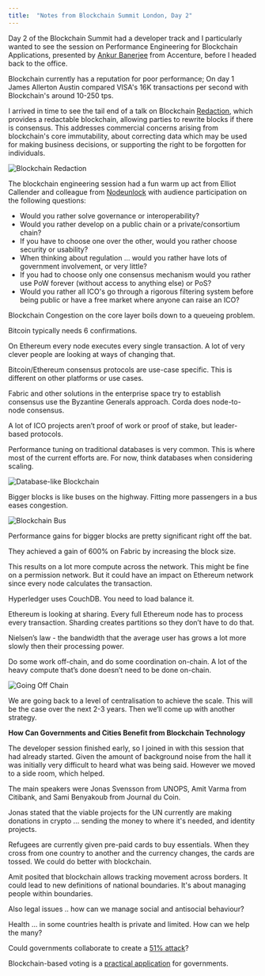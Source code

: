 ```yaml
---
title:  "Notes from Blockchain Summit London, Day 2"
---
```

Day 2 of the Blockchain Summit had a developer track and I particularly wanted to see the session on Performance Engineering for Blockchain Applications, presented by [Ankur Banerjee](https://twitter.com/ankurb?lang=en) from Accenture, before I headed back to the office.

Blockchain currently has a reputation for poor performance; On day 1 James Allerton Austin compared VISA's 16K transactions per second with Blockchain's around 10-250 tps.

I arrived in time to see the tail end of a talk on Blockchain [Redaction](https://www.accenture.com/gb-en/insight-editing-uneditable-blockchain), which provides a redactable blockchain, allowing parties to rewrite blocks if there is consensus. This addresses commercial concerns arising from blockchain's core immutability, about correcting data which may be used for making business decisions, or supporting the right to be forgotten for individuals.

![Blockchain Redaction]({{site.url}}/assets/blockchain-redaction.png)

The blockchain engineering session had a fun warm up act from Elliot Callender and colleague from [Nodeunlock](https://www.nodeunlock.io/) with audience participation on the following questions:

- Would you rather solve governance or interoperability?
- Would you rather develop on a public chain or a private/consortium chain?
- If you have to choose one over the other, would you rather choose security or usability?
- When thinking about regulation ... would you rather have lots of government involvement, or very little?
- If you had to choose only one consensus mechanism would you rather use PoW forever (without access to anything else) or PoS?
- Would you rather all ICO's go through a rigorous filtering system before being public or have a free market where anyone can raise an ICO?

Blockchain Congestion on the core layer boils down to a queueing problem.

Bitcoin typically needs 6 confirmations.

On Ethereum every node executes every single transaction. A lot of very clever people are looking at ways of changing that.

Bitcoin/Ethereum consensus protocols are use-case specific. This is different on other platforms or use cases.

Fabric and other solutions in the enterprise space try to establish consensus use the Byzantine Generals approach. Corda does node-to-node consensus.

A lot of ICO projects aren’t proof of work or proof of stake, but leader-based protocols.

Performance tuning on traditional databases is very common. This is where most of the current efforts are. For now, think databases when considering scaling.

![Database-like Blockchain]({{site.url}}/assets/database-like-blockchain.png)

Bigger blocks is like buses on the highway. Fitting more passengers in a bus eases congestion.

![Blockchain Bus]({{site.url}}/assets/blockchain-bus-analogy.png)

Performance gains for bigger blocks are pretty significant right off the bat.

They achieved a gain of 600% on Fabric by increasing the block size.

This results on a lot more compute across the network. This might be fine on  a permission network. But it could have an impact on Ethereum network since every node calculates the transaction.

Hyperledger uses CouchDB. You need to load balance it.

Ethereum is looking at sharing. Every full Ethereum node has to process every transaction. Sharding creates partitions so they don’t have to do that.

Nielsen’s law - the bandwidth that the average user has grows a lot more slowly then their processing power.

Do some work off-chain, and do some coordination on-chain. A lot of the heavy compute that’s done doesn’t need to be done on-chain.

![Going Off Chain]({{site.url}}/assets/off-chain.png)

We are going back to a level of centralisation to achieve the scale. This will be the case over the next 2-3 years. Then we’ll come up with another strategy.

**How Can Governments and Cities Benefit from Blockchain Technology**

The developer session finished early, so I joined in with this session that had already started. Given the amount of background noise from the hall it was initially very difficult to heard what was being said. However we moved to a side room, which helped.

The main speakers were Jonas Svensson from UNOPS, Amit Varma from Citibank, and Sami Benyakoub from Journal du Coin.

Jonas stated that the viable projects for the UN currently are making donations in crypto ... sending the money to where it's needed, and identity projects.

Refugees are currently given pre-paid cards to buy essentials. When they cross from one country to another and the currency changes, the cards are tossed. We could do better with blockchain.  

Amit posited that blockchain allows tracking movement across borders. It could lead to new definitions of national boundaries. It's about managing people within boundaries.

Also legal issues .. how can we manage social and antisocial behaviour?

Health ... in some countries health is private and limited. How can we help the many?

Could governments collaborate to create a [51% attack](https://www.coindesk.com/blockchains-feared-51-attack-now-becoming-regular/)?

Blockchain-based voting is a [practical application](https://cryptovest.com/news/bitfury-proposes-blockchain-based-election-system-for-ukraine/) for governments.







